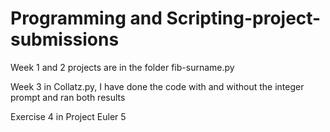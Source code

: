 # Programming and Scripting-project-submissions
Week 1 and 2 projects are in the folder fib-surname.py

Week 3 in Collatz.py, I have done the code with and without the integer prompt and ran both results

Exercise 4 in Project Euler 5 
